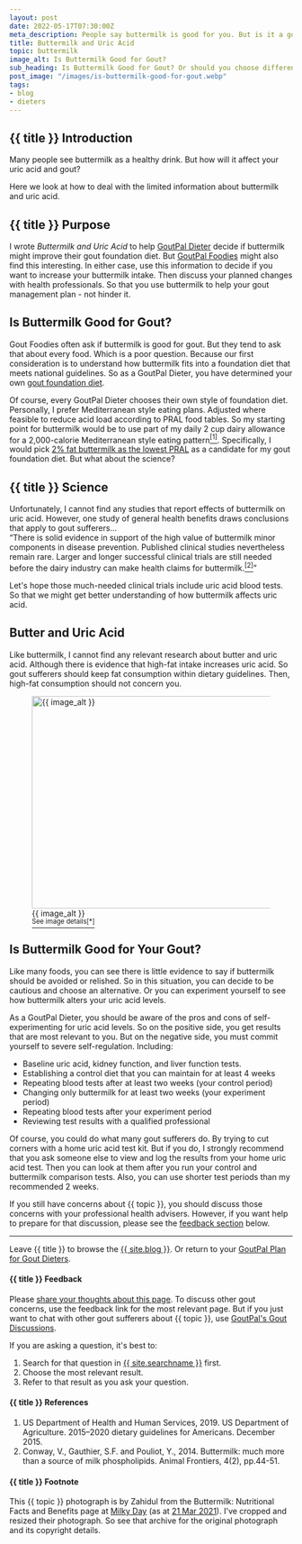 ```yaml
---
layout: post
date: 2022-05-17T07:30:00Z
meta_description: People say buttermilk is good for you. But is it a good drink for gout? See how to plan your dairy products. Get buttermilk and uric acid facts now.
title: Buttermilk and Uric Acid
topic: buttermilk
image_alt: Is Buttermilk Good for Gout?
sub_heading: Is Buttermilk Good for Gout? Or should you choose different dairy drinks?
post_image: "/images/is-buttermilk-good-for-gout.webp"
tags:
- blog
- dieters
---
```

<h2 id="intro">{{ title }} Introduction</h2>
Many people see buttermilk as a healthy drink. But how will it affect your uric acid and gout?

Here we look at how to deal with the limited information about buttermilk and uric acid.

<h2 id="intent">{{ title }} Purpose</h2>
I wrote <em>Buttermilk and Uric Acid</em> to help <a href="/9601/goutpal-plan-for-gout-dieters/">GoutPal Dieter</a> decide if buttermilk might improve their gout foundation diet. But <a href="/9569/goutpal-plan-for-gout-foodies/">GoutPal Foodies</a> might also find this interesting. In either case, use this information to decide if you want to increase your buttermilk intake. Then discuss your planned changes with health professionals. So that you use buttermilk to help your gout management plan - not hinder it.

<h2 id="good">Is Buttermilk Good for Gout?</h2>
Gout Foodies often ask if buttermilk is good for gout. But they tend to ask that about every food. Which is a poor question. Because our first consideration is to understand how buttermilk fits into a foundation diet that meets national guidelines. So as a GoutPal Dieter, you have determined your own <a href="/10090/mediterranean-or-dash-diet-for-gout/">gout foundation diet</a>.

Of course, every GoutPal Dieter chooses their own style of foundation diet. Personally, I prefer Mediterranean style eating plans. Adjusted where feasible to reduce acid load according to PRAL food tables. So my starting point for buttermilk would be to use part of my daily 2 cup dairy allowance for a 2,000-calorie Mediterranean style eating pattern<a href="#ref1"><sup>[1]</sup></a>. Specifically, I would pick  <a href="https://alkascore.com/acid-alkaline-reduced-fat-milk-pral-list/">2% fat buttermilk as the lowest PRAL</a> as a candidate for my gout foundation diet. But what about the science?

<h2 id="science">{{ title }} Science</h2>
Unfortunately, I cannot find any studies that report effects of buttermilk on uric acid. However, one study of general health benefits draws conclusions that apply to gout sufferers…<br />
<q cite="https://doi.org/10.2527/af.2014-0014">There is solid evidence in support of the high value of buttermilk minor components in disease prevention. Published clinical studies nevertheless remain rare. Larger and longer successful clinical trials are still needed before the dairy industry can make health claims for buttermilk.<a href="#ref2"><sup>[2]</sup></a></q>

Let's hope those much-needed clinical trials include uric acid blood tests. So that we might get better understanding of how buttermilk affects uric acid.

<h2 id="butter">Butter and Uric Acid</h2>
Like buttermilk, I cannot find any relevant research about butter and uric acid. Although there is evidence that high-fat intake increases uric acid. So gout sufferers should keep fat consumption within dietary guidelines. Then, high-fat consumption should not concern you.
<figure id="image" class="inner">
<img src="{{ post_image }}" alt="{{ image_alt }}"  width="610" height="377">
  <figcaption>{{ image_alt }}<br /><a href="#footnote"><sup>See image details[*]</sup></a></figcaption>
</figure>
<h2 id="next">Is Buttermilk Good for Your Gout?</h2>
Like many foods, you can see there is little evidence to say if buttermilk should be avoided or relished. So in this situation, you can decide to be cautious and choose an alternative. Or you can experiment yourself to see how buttermilk alters your uric acid levels.

As a GoutPal Dieter, you should be aware of the pros and cons of self-experimenting for uric acid levels. So on the positive side, you get results that are most relevant to you. But on the negative side, you must commit yourself to severe self-regulation. Including:
- Baseline uric acid, kidney function, and liver function tests.
- Establishing a control diet that you can maintain for at least 4 weeks
- Repeating blood tests after at least two weeks (your control period)
- Changing only buttermilk for at least two weeks (your experiment period)
- Repeating blood tests after your experiment period
- Reviewing test results with a qualified professional

Of course, you could do what many gout sufferers do. By trying to cut corners with a home uric acid test kit. But if you do, I strongly recommend that you ask someone else to view and log the results from your home uric acid test. Then you can look at them after you run your control and buttermilk comparison tests. Also, you can use shorter test periods than my recommended 2 weeks. 

If you still have concerns about {{ topic }}, you should discuss those concerns with your professional health advisers. However, if you want help to prepare for that discussion, please see the <a href="#feedback">feedback section</a> below.
<hr />
Leave {{ title }} to browse the <a href="/blog">{{ site.blog }}</a>. Or return to your <a href="/9601/goutpal-plan-for-gout-dieters/">GoutPal Plan for Gout Dieters</a>.
<h4 id="feedback">{{ title }} Feedback</h4>

Please <a href="{{ site.social_links.github }}issues/_UpdateThisIssue_">share your thoughts about this page</a>. To discuss other gout concerns, use the feedback link for the most relevant page. But if you just want to chat with other gout sufferers about {{ topic }}, use <a href="{{ site.social_links.github }}discussions">GoutPal's Gout Discussions</a>.

If you are asking a question, it's best to:<ol>
<li>Search for that question in <a href="{{ site.searchurl }}">{{ site.searchname }}</a> first.</li>
<li>Choose the most relevant result.</li>
<li>Refer to that result as you ask your question.</li>
</ol>

<h4 id="refs">{{ title }} References</h4>
<ol>
	<li id="ref1">US Department of Health and Human Services, 2019. US Department of Agriculture. 2015–2020 dietary guidelines for Americans. December 2015.</li>
	<li id="ref2">Conway, V., Gauthier, S.F. and Pouliot, Y., 2014. Buttermilk: much more than a source of milk phospholipids. Animal Frontiers, 4(2), pp.44-51.</li>
</ol>

<h4 id="footnote">{{ title }} Footnote</h4>
This {{ topic }} photograph is by Zahidul from the Buttermilk: Nutritional Facts and Benefits page at <a href="https://milkyday.com/">Milky Day</a> (as at <a href="https://web.archive.org/web/20210321222948/https://milkyday.com/blog/2020/05/13/buttermilk-nutritional-facts-and-benefits/">21 Mar 2021</a>).  I've cropped  and resized their photograph. So see that archive for the original photograph and its copyright details.
